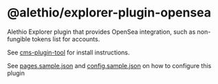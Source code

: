 # @alethio/explorer-plugin-opensea

Alethio Explorer plugin that provides OpenSea integration, such as non-fungible tokens list for accounts.

See [cms-plugin-tool](https://github.com/Alethio/cms-plugin-tool) for install instructions.

See [pages.sample.json](pages.sample.json) and [config.sample.json](config.sample.json) on how to configure this plugin
